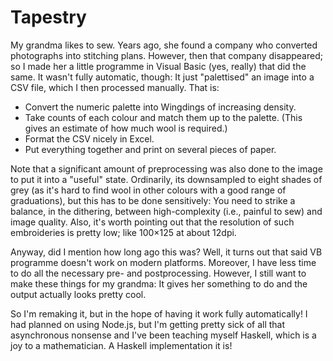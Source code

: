 # Tapestry

My grandma likes to sew. Years ago, she found a company who converted
photographs into stitching plans. However, then that company
disappeared; so I made her a little programme in Visual Basic (yes,
really) that did the same. It wasn't fully automatic, though: It just
"palettised" an image into a CSV file, which I then processed manually.
That is:

* Convert the numeric palette into Wingdings of increasing density.
* Take counts of each colour and match them up to the palette. (This
  gives an estimate of how much wool is required.)
* Format the CSV nicely in Excel.
* Put everything together and print on several pieces of paper.

Note that a significant amount of preprocessing was also done to the
image to put it into a "useful" state. Ordinarily, its downsampled to
eight shades of grey (as it's hard to find wool in other colours with a
good range of graduations), but this has to be done sensitively: You
need to strike a balance, in the dithering, between high-complexity
(i.e., painful to sew) and image quality. Also, it's worth pointing out
that the resolution of such embroideries is pretty low; like 100×125 at
about 12dpi.

Anyway, did I mention how long ago this was? Well, it turns out that
said VB programme doesn't work on modern platforms. Moreover, I have
less time to do all the necessary pre- and postprocessing. However, I
still want to make these things for my grandma: It gives her something
to do and the output actually looks pretty cool.

So I'm remaking it, but in the hope of having it work fully
automatically! I had planned on using Node.js, but I'm getting pretty
sick of all that asynchronous nonsense and I've been teaching myself
Haskell, which is a joy to a mathematician. A Haskell implementation it
is!
